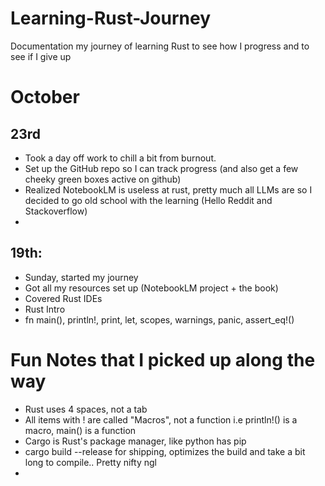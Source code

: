 # Learning-Rust-Journey
Documentation my journey of learning Rust to see how I progress and to see if I give up

# October
## 23rd
- Took a day off work to chill a bit from burnout.
- Set up the GitHub repo so I can track progress (and also get a few cheeky green boxes active on github)
- Realized NotebookLM is useless at rust, pretty much all LLMs are so I decided to go old school with the learning (Hello Reddit and Stackoverflow)
- 

## 19th:
- Sunday, started my journey
- Got all my resources set up (NotebookLM project + the book)
- Covered Rust IDEs
- Rust Intro
- fn main(), println!, print, let, scopes, warnings, panic, assert_eq!()


# Fun Notes that I picked up along the way
- Rust uses 4 spaces, not a tab
- All items with ! are called "Macros", not a function i.e println!() is a macro, main() is a function
- Cargo is Rust's package manager, like python has pip
- cargo build --release for shipping, optimizes the build and take a bit long to compile.. Pretty nifty ngl
- 